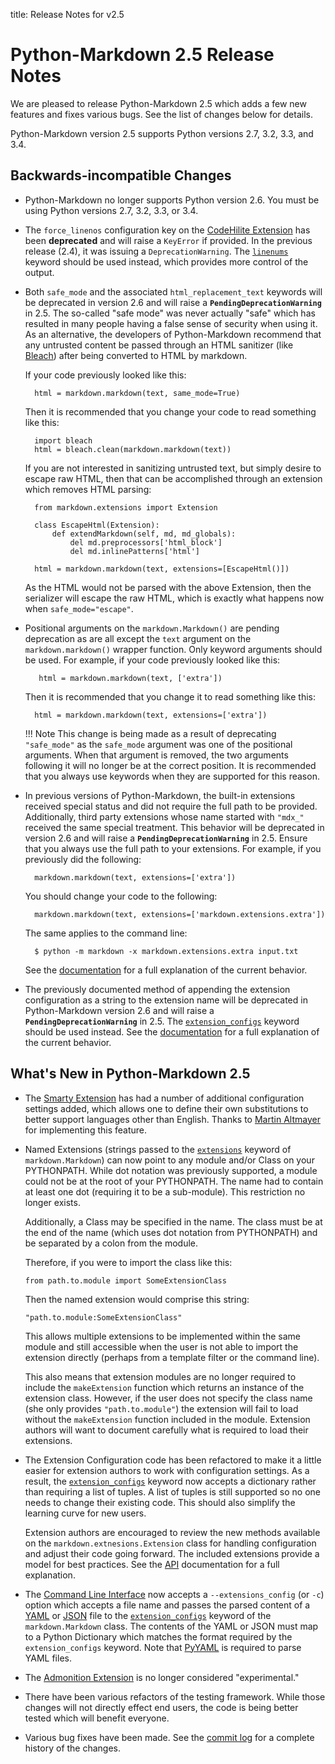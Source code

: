 title:      Release Notes for v2.5

Python-Markdown 2.5 Release Notes
=================================

We are pleased to release Python-Markdown 2.5 which adds a few new features
and fixes various bugs. See the list of changes below for details.

Python-Markdown version 2.5 supports Python versions 2.7, 3.2, 3.3, and 3.4.

Backwards-incompatible Changes
------------------------------

* Python-Markdown no longer supports Python version 2.6. You must be using Python
  versions 2.7, 3.2, 3.3, or 3.4.

[importlib]: https://pypi.python.org/pypi/importlib

* The `force_linenos` configuration key on the [CodeHilite Extension] has been **deprecated**
  and will raise a `KeyError` if provided. In the previous release (2.4), it was
  issuing a `DeprecationWarning`. The [`linenums`][linenums] keyword should be used
  instead, which provides more control of the output.

[CodeHilite Extension]: ../extensions/code_hilite.md
[linenums]: ../extensions/code_hilite.md#usage

* Both `safe_mode` and the associated `html_replacement_text` keywords will be deprecated
  in version 2.6 and will raise a **`PendingDeprecationWarning`** in 2.5. The so-called
  "safe mode" was never actually "safe" which has resulted in many people having a false
  sense of security when using it. As an alternative, the developers of Python-Markdown
  recommend that any untrusted content be passed through an HTML sanitizer (like [Bleach])
  after being converted to HTML by markdown.

    If your code previously looked like this:

	    html = markdown.markdown(text, same_mode=True)

	Then it is recommended that you change your code to read something like this:

	    import bleach
        html = bleach.clean(markdown.markdown(text))

	If you are not interested in sanitizing untrusted text, but simply desire to escape
	raw HTML, then that can be accomplished through an extension which removes HTML parsing:

		from markdown.extensions import Extension

		class EscapeHtml(Extension):
			def extendMarkdown(self, md, md_globals):
				del md.preprocessors['html_block']
				del md.inlinePatterns['html']

		html = markdown.markdown(text, extensions=[EscapeHtml()])

	As the HTML would not be parsed with the above Extension, then the serializer will
	escape the raw HTML, which is exactly what happens now when `safe_mode="escape"`.

[Bleach]: https://bleach.readthedocs.io/

* Positional arguments on the `markdown.Markdown()` are pending deprecation as are
  all except the `text` argument on the `markdown.markdown()` wrapper function.
  Only keyword arguments should be used. For example, if your code previously
  looked like this:

         html = markdown.markdown(text, ['extra'])

	Then it is recommended that you change it to read something like this:

	    html = markdown.markdown(text, extensions=['extra'])

	!!! Note
	    This change is being made as a result of deprecating `"safe_mode"` as the
		`safe_mode` argument was one of the positional arguments. When that argument
		is removed, the two arguments following it will no longer be at the correct
		position. It is recommended that you always use keywords when they are supported
		for this reason.

* In previous versions of Python-Markdown, the built-in extensions received
  special status and did not require the full path to be provided. Additionally,
  third party extensions whose name started with `"mdx_"` received the same
  special treatment. This behavior will be deprecated in version 2.6 and will
  raise a **`PendingDeprecationWarning`** in 2.5. Ensure that you always use the full
  path to your extensions. For example, if you previously did the following:

        markdown.markdown(text, extensions=['extra'])

    You should change your code to the following:

	    markdown.markdown(text, extensions=['markdown.extensions.extra'])

    The same applies to the command line:

        $ python -m markdown -x markdown.extensions.extra input.txt

    See the [documentation](../reference.md#extensions) for a full explanation
    of the current behavior.

* The previously documented method of appending the extension configuration as
  a string to the extension name will be deprecated in Python-Markdown
  version 2.6 and will raise a **`PendingDeprecationWarning`** in 2.5. The
  [`extension_configs`](../reference.md#extension_configs) keyword should
  be used instead. See the [documentation](../reference.md#extension-configs)
  for a full explanation of the current behavior.

What's New in Python-Markdown 2.5
---------------------------------

*   The [Smarty Extension] has had a number of additional configuration settings
    added, which allows one to define their own substitutions to better support
    languages other than English. Thanks to [Martin Altmayer] for implementing this
	feature.

[Smarty Extension]: ../extensions/smarty.md
[Martin Altmayer]:https://github.com/MartinAltmayer

*   Named Extensions (strings passed to the [`extensions`][ex] keyword of
    `markdown.Markdown`) can now point to any module and/or Class on your PYTHONPATH.
	While dot notation was previously supported, a module could not be at the root of
	your PYTHONPATH. The name had to contain at least one dot (requiring it to be a
	sub-module). This restriction no longer exists.

	Additionally, a Class may be specified in the name. The class must be at the end of
	the name (which uses dot notation from PYTHONPATH) and be separated by a colon from
	the module.

	Therefore, if you were to import the class like this:

		from path.to.module import SomeExtensionClass

	Then the named extension would comprise this string:

		"path.to.module:SomeExtensionClass"

	This allows multiple extensions to be implemented within the same module and still
	accessible when the user is not able to import the extension directly (perhaps from
	a template filter or the command line).

	This also means that extension modules are no longer required to include the
	`makeExtension`	function which returns an instance of the extension class. However,
	if the user does not specify the class name (she only provides `"path.to.module"`)
	the extension will fail to load without the `makeExtension` function included in
	the module. Extension authors will want to document carefully what is required to
	load their extensions.

[ex]: ../reference.md#extensions

*   The Extension Configuration code has been refactored to make it a little easier
    for extension authors to work with configuration settings. As a result, the
    [`extension_configs`][ec] keyword now accepts a dictionary rather than requiring
    a list of tuples. A list of tuples is still supported so no one needs to change
    their existing code. This should also simplify the learning curve for new users.

	Extension authors are encouraged to review the new methods available on the
	`markdown.extnesions.Extension` class for handling configuration and adjust their
	code going forward. The included extensions provide a model for best practices.
	See the [API] documentation for a full explanation.

[ec]: ../reference.md#extension_configs
[API]: ../extensions/api.md#configsettings

*   The [Command Line Interface][cli] now accepts a `--extensions_config` (or `-c`)
    option which accepts a file name and passes the parsed content of a [YAML] or
	[JSON]   file to the [`extension_configs`][ec] keyword of the `markdown.Markdown`
	class. The contents of the YAML or JSON must map to a Python Dictionary which
	matches the format required by the `extension_configs` keyword. Note that
	[PyYAML] is required to parse YAML files.

[cli]: ../cli.md#using-extensions
[YAML]: http://yaml.org/
[JSON]: http://json.org/
[PyYAML]: http://pyyaml.org/

*   The [Admonition Extension][ae] is no longer considered "experimental."

[ae]: ../extensions/admonition.md

*   There have been various refactors of the testing framework. While those changes
    will not directly effect end users, the code is being better tested which will
    benefit everyone.

*   Various bug fixes have been made.  See the
    [commit log](https://github.com/Python-Markdown/markdown/commits/master)
    for a complete history of the changes.
